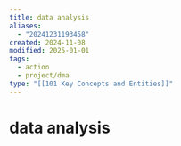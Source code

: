 ```yaml
---
title: data analysis
aliases:
  - "20241231193458"
created: 2024-11-08
modified: 2025-01-01
tags:
  - action
  - project/dma
type: "[[101 Key Concepts and Entities]]"
---
```

# data analysis
